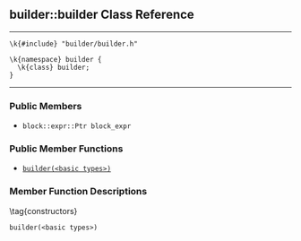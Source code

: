 ## builder::builder Class Reference
<hr>
	
	\k{#include} "builder/builder.h"

	\k{namespace} builder {
	  \k{class} builder;
	}

<hr>


### Public Members

- `block::expr::Ptr block_expr`

### Public Member Functions

- [`builder(<basic types>)`](builder.html#t-constructors)

### Member Function Descriptions

\tag{constructors}

	builder(<basic types>)
